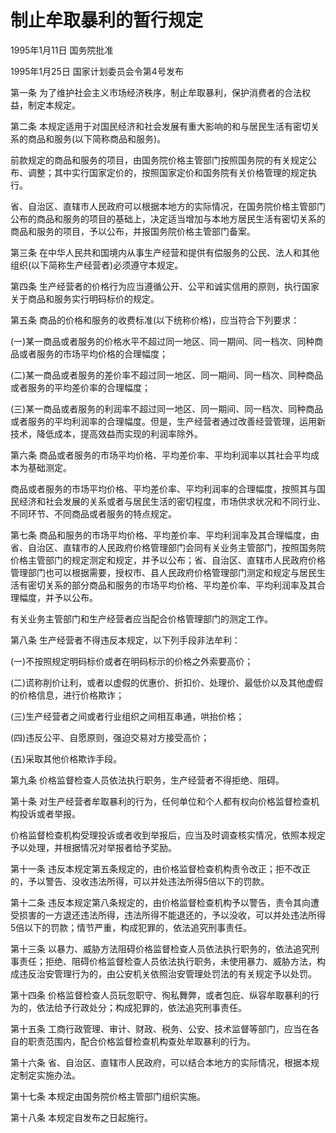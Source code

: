 # 制止牟取暴利的暂行规定

1995年1月11日 国务院批准　

1995年1月25日 国家计划委员会令第4号发布　

第一条 为了维护社会主义市场经济秩序，制止牟取暴利，保护消费者的合法权益，制定本规定。

第二条 本规定适用于对国民经济和社会发展有重大影响的和与居民生活有密切关系的商品和服务(以下简称商品和服务)。

前款规定的商品和服务的项目，由国务院价格主管部门按照国务院的有关规定公布、调整；其中实行国家定价的，按照国家定价和国务院有关价格管理的规定执行。

省、自治区、直辖市人民政府可以根据本地方的实际情况，在国务院价格主管部门公布的商品和服务的项目的基础上，决定适当增加与本地方居民生活有密切关系的商品和服务的项目，予以公布，并报国务院价格主管部门备案。

第三条 在中华人民共和国境内从事生产经营和提供有偿服务的公民、法人和其他组织(以下简称生产经营者)必须遵守本规定。

第四条 生产经营者的价格行为应当遵循公开、公平和诚实信用的原则，执行国家关于商品和服务实行明码标价的规定。

第五条 商品的价格和服务的收费标准(以下统称价格)，应当符合下列要求：

(一)某一商品或者服务的价格水平不超过同一地区、同一期间、同一档次、同种商品或者服务的市场平均价格的合理幅度；

(二)某一商品或者服务的差价率不超过同一地区、同一期间、同一档次、同种商品或者服务的平均差价率的合理幅度；

(三)某一商品或者服务的利润率不超过同一地区、同一期间、同一档次、同种商品或者服务的平均利润率的合理幅度。但是，生产经营者通过改善经营管理，运用新技术，降低成本，提高效益而实现的利润率除外。

第六条 商品或者服务的市场平均价格、平均差价率、平均利润率以其社会平均成本为基础测定。

商品或者服务的市场平均价格、平均差价率、平均利润率的合理幅度，按照其与国民经济和社会发展的关系或者与居民生活的密切程度，市场供求状况和不同行业、不同环节、不同商品或者服务的特点规定。

第七条 商品和服务的市场平均价格、平均差价率、平均利润率及其合理幅度，由省、自治区、直辖市的人民政府价格管理部门会同有关业务主管部门，按照国务院价格主管部门的规定测定和规定，并予以公布；省、自治区、直辖市人民政府价格管理部门也可以根据需要，授权市、县人民政府价格管理部门测定和规定与居民生活有密切关系的部分商品和服务的市场平均价格、平均差价率、平均利润率及其合理幅度，并予以公布。

有关业务主管部门和生产经营者应当配合价格管理部门的测定工作。

第八条 生产经营者不得违反本规定，以下列手段非法牟利：

(一)不按照规定明码标价或者在明码标示的价格之外索要高价；

(二)谎称削价让利，或者以虚假的优惠价、折扣价、处理价、最低价以及其他虚假的价格信息，进行价格欺诈；

(三)生产经营者之间或者行业组织之间相互串通，哄抬价格；

(四)违反公平、自愿原则，强迫交易对方接受高价；

(五)采取其他价格欺诈手段。

第九条 价格监督检查人员依法执行职务，生产经营者不得拒绝、阻碍。

第十条 对生产经营者牟取暴利的行为，任何单位和个人都有权向价格监督检查机构投诉或者举报。

价格监督检查机构受理投诉或者收到举报后，应当及时调查核实情况，依照本规定予以处理，并根据情况对举报者给予奖励。

第十一条 违反本规定第五条规定的，由价格监督检查机构责令改正；拒不改正的，予以警告、没收违法所得，可以并处违法所得5倍以下的罚款。

第十二条 违反本规定第八条规定的，由价格监督检查机构予以警告，责令其向遭受损害的一方退还违法所得，违法所得不能退还的，予以没收，可以并处违法所得5倍以下的罚款；情节严重，构成犯罪的，依法追究刑事责任。

第十三条 以暴力、威胁方法阻碍价格监督检查人员依法执行职务的，依法追究刑事责任；拒绝、阻碍价格监督检查人员依法执行职务，未使用暴力、威胁方法，构成违反治安管理行为的，由公安机关依照治安管理处罚法的有关规定予以处罚。

第十四条 价格监督检查人员玩忽职守、徇私舞弊，或者包庇、纵容牟取暴利的行为的，依法给予行政处分；构成犯罪的，依法追究刑事责任。

第十五条 工商行政管理、审计、财政、税务、公安、技术监督等部门，应当在各自的职责范围内，配合价格监督检查机构查处牟取暴利的行为。

第十六条 省、自治区、直辖市人民政府，可以结合本地方的实际情况，根据本规定制定实施办法。

第十七条 本规定由国务院价格主管部门组织实施。

第十八条 本规定自发布之日起施行。
